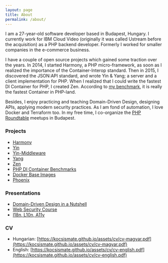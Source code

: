 ```yaml
---
layout: page
title: About
permalink: /about/
---
```


I am a 27-year-old software developer based in Budapest, Hungary. I currently work for IBM Cloud Video (originally it was
called Ustream before the acquisition) as a PHP backend developer. Formerly I worked for smaller companies in the e-commerce business.

I have a couple of open source projects which gained some traction over the years. In 2014, I started Harmony,
a PHP micro-framework, as soon as I realized the importance of the Container-Interop standard. Then in 2015, I discovered
the JSON:API standard, and wrote Yin & Yang; a server and a client implementation for PHP. When I realized that I could
write the fastest DI Container for PHP, I created Zen. According to [my benchmark](https://kocsismate.github.io/php/2017/01/20/benchmark-for-some-popular-di-containers/),
it is really the fastest Container in PHP-land.

Besides, I enjoy practicing and teaching Domain-Driven Design, designing APIs, applying modern security practices.
As I am fond of automation, I love Docker and Terraform too. In my free time, I co-organize the
[PHP Roundtable](https://www.meetup.com/preview/PHP-Roundtable-Budapest) meetups in Budapest.

### Projects

- [Harmony](https://github.com/woohoolabs/harmony)
- [Yin](https://github.com/woohoolabs/yin)
- [Yin-Middleware](https://github.com/woohoolabs/yin-middleware)
- [Yang](https://github.com/woohoolabs/yang)
- [Zen](https://github.com/woohoolabs/zen)
- [PHP DI Container Benchmarks](https://github.com/kocsismate/php-di-container-benchmarks)
- [Docker Base Images](https://github.com/woohoolabs/docker-base)
- [Phoenix](https://github.com/woohoolabs/phoenix)

### Presentations

- [Domain-Driven Design in a Nutshell](https://slides.com/kocsismate/ddd-1/)
- [Web Security Course](https://slides.com/kocsismate/websec-1/)
- [I18n, L10n, A11y](https://slides.com/kocsismate/i18n/)

### CV

- Hungarian: [https://kocsismate.github.io/assets/cv/cv-magyar.pdf](https://kocsismate.github.io/assets/cv/cv-magyar.pdf)
- English: [https://kocsismate.github.io/assets/cv/cv-english.pdf](https://kocsismate.github.io/assets/cv/cv-english.pdf)
